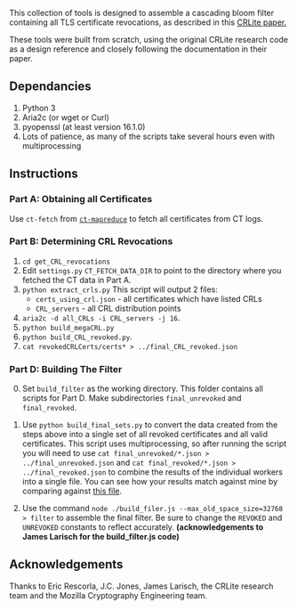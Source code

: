 This collection of tools is designed to assemble a cascading
bloom filter containing all TLS certificate revocations, as described
in this [CRLite paper.](http://www.ccs.neu.edu/home/cbw/static/pdf/larisch-oakland17.pdf)

These tools were built from scratch, using the original CRLite research code as a design reference and closely following the documentation in their paper. 

## Dependancies
1. Python 3
2. Aria2c (or wget or Curl)
3. pyopenssl (at least version 16.1.0)
4. Lots of patience, as many of the scripts take several hours even with multiprocessing

## Instructions
### Part A: Obtaining all Certificates
Use `ct-fetch` from [`ct-mapreduce`](https://github.com/jcjones/ct-mapreduce)
to fetch all certificates from CT logs.

### Part B: Determining CRL Revocations
1. `cd get_CRL_revocations`
2. Edit `settings.py` `CT_FETCH_DATA_DIR` to point to the directory where you
   fetched the CT data in Part A.
3. `python extract_crls.py` This script will output 2 files:
   * `certs_using_crl.json` - all certificates which have listed CRLs
   * `CRL_servers` - all CRL distribution points
4. `aria2c -d all_CRLs -i CRL_servers -j 16`.
5. `python build_megaCRL.py`
6. `python build_CRL_revoked.py`.
7. `cat revokedCRLCerts/certs* > ../final_CRL_revoked.json`

### Part D: Building The Filter
0. Set `build_filter` as the working directory. This folder contains all scripts for Part D.
Make subdirectories `final_unrevoked` and `final_revoked`.

1. Use `python build_final_sets.py` to convert the data created from the steps above into a single
set of all revoked certificates and all valid certificates. This script uses multiprocessing,
so after running the script you will need to use `cat final_unrevoked/*.json > ../final_unrevoked.json`
and `cat final_revoked/*.json > ../final_revoked.json` to combine the results of the individual
workers into a single file. You can see how your results match against mine by comparing
against [this file](https://drive.google.com/file/d/0B_ImpEaqYaA8eHVlTnJ4cW9lclk/view?usp=sharing).

2. Use the command `node ./build_filer.js --max_old_space_size=32768 > filter` to assemble
the final filter. Be sure to change the `REVOKED` and `UNREVOKED` constants to reflect
accurately. **(acknowledgements to James Larisch for the build_filter.js code)**

## Acknowledgements 
Thanks to Eric Rescorla, J.C. Jones, James Larisch, the CRLite research team and the Mozilla Cryptography Engineering team.
